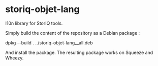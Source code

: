 storiq-objet-lang
=================

I10n library for StorIQ tools.

Simply build the content of the repository as a Debian package :

dpkg --build .  ../storiq-objet-lang_<version>_all.deb

And install the package. The resulting package works on Squeeze and Wheezy.
